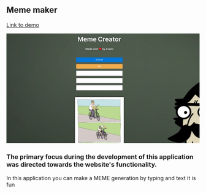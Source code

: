 ## Meme maker
[Link to demo](https://memeapp.surge.sh/)

![Screenshot](meme.png)

### The primary focus during the development of this application was directed towards the website's functionality.
In this application you can make a MEME generation by typing and text it is fun

